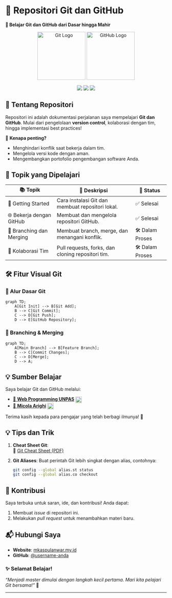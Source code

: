 # 🌟 **Repositori Git dan GitHub**  
**📂 Belajar Git dan GitHub dari Dasar hingga Mahir**  

<p align="center">  
  <img src="https://git-scm.com/images/logos/downloads/Git-Icon-1788C.png" alt="Git Logo" width="150px">  
  <img src="https://github.githubassets.com/images/modules/logos_page/GitHub-Mark.png" alt="GitHub Logo" width="150px">  
</p>  

<p align="center">  
    <img src="https://img.shields.io/badge/GitHub%20Skills-Beginner%20to%20Advanced-green">  
    <img src="https://img.shields.io/badge/Version-1.0-blue">  
    <img src="https://img.shields.io/badge/Contributions-Welcome-orange">  
</p>  

## 📖 **Tentang Repositori**  
Repositori ini adalah dokumentasi perjalanan saya mempelajari **Git dan GitHub**. Mulai dari pengelolaan **version control**, kolaborasi dengan tim, hingga implementasi best practices!  

🎯 **Kenapa penting?**  
- Menghindari konflik saat bekerja dalam tim.  
- Mengelola versi kode dengan aman.  
- Mengembangkan portofolio pengembangan software Anda.  

## 🎯 **Topik yang Dipelajari**  

| 📚 **Topik**                   | 🎯 **Deskripsi**                                         | 🔧 **Status**   |  
|--------------------------------|---------------------------------------------------------|-----------------|  
| 🚀 Getting Started             | Cara instalasi Git dan membuat repositori lokal.         | ✅ Selesai      |  
| 🌐 Bekerja dengan GitHub       | Membuat dan mengelola repositori GitHub.                 | ✅ Selesai      |  
| 🌿 Branching dan Merging       | Membuat branch, merge, dan menangani konflik.            | 🛠️ Dalam Proses|  
| 🤝 Kolaborasi Tim              | Pull requests, forks, dan cloning repositori tim.        | 🛠️ Dalam Proses|  

## 🛠️ **Fitur Visual Git**  

### **🚀 Alur Dasar Git**  
```mermaid
graph TD;
    A[Git Init] --> B[Git Add];
    B --> C[Git Commit];
    C --> D[Git Push];
    D --> E[GitHub Repository];
```  

### **🌿 Branching & Merging**  
```mermaid
graph TD;
    A[Main Branch] --> B[Feature Branch];
    B --> C[Commit Changes];
    C --> D[Merge];
    D --> A;
```

## 💡 **Sumber Belajar**  
Saya belajar Git dan GitHub melalui:  
- [🎥 **Web Programming UNPAS**](https://www.youtube.com/c/WebProgrammingUNPAS) <img src="https://upload.wikimedia.org/wikipedia/commons/4/42/YouTube_icon_%282013-2017%29.png" width="20px" align="center">  
- [🎥 **Micola Arighi**](https://www.youtube.com/@MicolaArighi) <img src="https://upload.wikimedia.org/wikipedia/commons/4/42/YouTube_icon_%282013-2017%29.png" width="20px" align="center">  

Terima kasih kepada para pengajar yang telah berbagi ilmunya! 🙌  

## 💡 **Tips dan Trik**  
1. **Cheat Sheet Git**:  
   📄 [Git Cheat Sheet (PDF)](https://education.github.com/git-cheat-sheet-education.pdf)  

2. **Git Aliases**: Buat perintah Git lebih singkat dengan alias, contohnya:  
   ```bash
   git config --global alias.st status  
   git config --global alias.co checkout  
   ```

## 🤝 **Kontribusi**  
Saya terbuka untuk saran, ide, dan kontribusi! Anda dapat:  
1. Membuat *issue* di repositori ini.  
2. Melakukan *pull request* untuk menambahkan materi baru.  

## 📬 **Hubungi Saya**  
- **Website**: [mkaspulanwar.my.id](https://mkaspulanwar.my.id)  
- **GitHub**: [@username-anda](https://github.com/mkasplanwar)  

### ✨ **Selamat Belajar!**  
*“Menjadi master dimulai dengan langkah kecil pertama. Mari kita pelajari Git bersama!”* 💪  

---
